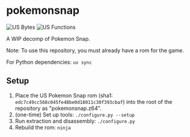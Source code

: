 # pokemonsnap

![US Bytes](https://img.shields.io/endpoint?label=US%20Bytes&url=https%3A%2F%2Fprogress.deco.mp%2Fdata%2Fpokemonsnap%2Fus%2Fall%2F%3Fmode%3Dshield%26measure%3Dbytes)
![US Functions](https://img.shields.io/endpoint?label=US%20Functions&url=https%3A%2F%2Fprogress.deco.mp%2Fdata%2Fpokemonsnap%2Fus%2Fall%2F%3Fmode%3Dshield%26measure%3Dfuncs)

A WIP decomp of Pokemon Snap.

Note: To use this repository, you must already have a rom for the game.

For Python dependencies:
`uv sync`

## Setup

1. Place the US Pokemon Snap rom (sha1: `edc7c49cc568c045fe48be0d18011c30f393cbaf`) into the root of the repository as "pokemonsnap.z64".
2. (one-time) Set up tools: `./configure.py --setup`
3. Run extraction and disassembly: `./configure.py`
4. Rebuild the rom: `ninja`
